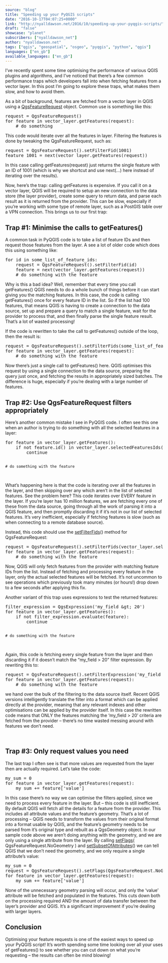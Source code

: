 ```yaml
---
source: "blog"
title: "Speeding up your PyQGIS scripts"
date: "2016-10-17T04:07:25+0000"
link: "http://nyalldawson.net/2016/10/speeding-up-your-pyqgis-scripts/"
draft: "false"
showcase: "planet"
subscribers: ["nyalldawson_net"]
author: "nyalldawson.net"
tags: ["qgis", "geospatial", "osgeo", "pyqgis", "python", "qgis"]
languages: ["en_gb"]
available_languages: ["en_gb"]
---
```


<p>I&#8217;ve recently spent some time optimising the performance of various QGIS plugins and algorithms, and I&#8217;ve noticed that there&#8217;s a few common performance traps which developers fall into when fetching features from a vector layer. In this post I&#8217;m going to explore these traps, what makes them slow, and how to avoid them.</p>
<p>As a bit of background, features are fetched from a vector layer in QGIS using a <a href="https://qgis.org/api/classQgsFeatureRequest.html">QgsFeatureRequest</a> object. Common use is something like this:</p>
<pre class="brush: python; title: ; notranslate">
request = QgsFeatureRequest()
for feature in vector_layer.getFeatures(request):
    # do something
</pre>
<p>This code would iterate over all the features in layer. Filtering the features is done by tweaking the QgsFeatureRequest, such as:</p>
<pre class="brush: python; title: ; notranslate">
request = QgsFeatureRequest().setFilterFid(1001)
feature_1001 = next(vector_layer.getFeatures(request))
</pre>
<p>In this case calling getFeatures(request) just returns the single feature with an ID of 1001 (which is why we shortcut and use next(&#8230;) here instead of iterating over the results).</p>
<p>Now, here&#8217;s the trap: calling getFeatures is expensive. If you call it on a vector layer, QGIS will be required to setup an new connection to the data store (the layer provider), create some query to return data, and parse each result as it is returned from the provider. This can be slow, especially if you&#8217;re working with some type of remote layer, such as a PostGIS table over a VPN connection. This brings us to our first trap:</p>
<h2>Trap #1: Minimise the calls to getFeatures()</h2>
<p>A common task in PyQGIS code is to take a list of feature IDs and then request those features from the layer. A see a lot of older code which does this using something like:</p>
<pre class="brush: python; title: ; notranslate">
for id in some_list_of_feature_ids:
    request = QgsFeatureRequest().setFilterFid(id)
    feature = next(vector_layer.getFeatures(request))
    # do something with the feature
</pre>
<p>Why is this a bad idea? Well, remember that every time you call getFeatures() QGIS needs to do a whole bunch of things before it can start giving you the matching features. In this case, the code is calling getFeatures() once for every feature ID in the list. So if the list had 100 features, that means QGIS is having to create a connection to the data source, set up and prepare a query to match a single feature, wait for the provider to process that, and then finally parse the single feature result. That&#8217;s a lot of wasted processing!</p>
<p>If the code is rewritten to take the call to getFeatures() outside of the loop, then the result is:</p>
<pre class="brush: python; title: ; notranslate">
request = QgsFeatureRequest().setFilterFids(some_list_of_feature_ids)
for feature in vector_layer.getFeatures(request):
    # do something with the feature
</pre>
<p>Now there&#8217;s just a single call to getFeatures() here. QGIS optimises this request by using a single connection to the data source, preparing the query just once, and fetching the results in appropriately sized batches. The difference is huge, especially if you&#8217;re dealing with a large number of features.</p>
<h2>Trap #2: Use QgsFeatureRequest filters appropriately</h2>
<p>Here&#8217;s another common mistake I see in PyQGIS code. I often see this one when an author is trying to do something with all the selected features in a layer:</p>
<pre class="brush: python; title: ; notranslate">
for feature in vector_layer.getFeatures():
    if not feature.id() in vector_layer.selectedFeaturesIds():
        continue

    # do something with the feature
</pre>
<p>What&#8217;s happening here is that the code is iterating over all the features in the layer, and then skipping over any which aren&#8217;t in the list of selected features. See the problem here? This code iterates over EVERY feature in the layer. If you&#8217;re layer has 10 million features, we are fetching every one of these from the data source, going through all the work of parsing it into a QGIS feature, and then promptly discarding it if it&#8217;s not in our list of selected features. It&#8217;s very inefficient, especially if fetching features is slow (such as when connecting to a remote database source).</p>
<p>Instead, this code should use the <a href="https://qgis.org/api/classQgsFeatureRequest.html#a59955b7d1e3d23b32020465ce41e2da1">setFilterFids</a>() method for QgsFeatureRequest:</p>
<pre class="brush: python; title: ; notranslate">
request = QgsFeatureRequest().setFilterFids(vector_layer.selectedFeaturesIds())
for feature in vector_layer.getFeatures(request):
    # do something with the feature
</pre>
<p>Now, QGIS will only fetch features from the provider with matching feature IDs from the list. Instead of fetching and processing every feature in the layer, only the actual selected features will be fetched. It&#8217;s not uncommon to see operations which previously took many minutes (or hours!) drop down to a few seconds after applying this fix.</p>
<p>Another variant of this trap uses expressions to test the returned features:</p>
<pre class="brush: python; title: ; notranslate">
filter_expression = QgsExpression('my_field &amp;gt; 20')
for feature in vector_layer.getFeatures():
    if not filter_expression.evaluate(feature):
        continue

    # do something with the feature
</pre>
<p>Again, this code is fetching every single feature from the layer and then discarding it if it doesn&#8217;t match the &#8220;my_field &gt; 20&#8221; filter expression. By rewriting this to:</p>
<pre class="brush: python; title: ; notranslate">
request = QgsFeatureRequest().setFilterExpression('my_field &amp;gt; 20')
for feature in vector_layer.getFeatures(request):
    # do something with the feature
</pre>
<p>we hand over the bulk of the filtering to the data source itself. Recent QGIS versions intelligently translate the filter into a format which can be applied directly at the provider, meaning that any relevant indexes and other optimisations can be applied by the provider itself. In this case the rewritten code means that ONLY the features matching the &#8216;my_field &gt; 20&#8217; criteria are fetched from the provider &#8211; there&#8217;s no time wasted messing around with features we don&#8217;t need.</p>
<p>&nbsp;</p>
<h2>Trap #3: Only request values you need</h2>
<p>The last trap I often see is that more values are requested from the layer then are actually required. Let&#8217;s take the code:</p>
<pre class="brush: python; title: ; notranslate">
my_sum = 0
for feature in vector_layer.getFeatures(request):
    my_sum += feature['value']
</pre>
<p>In this case there&#8217;s no way we can optimise the filters applied, since we need to process every feature in the layer. But &#8211; this code is still inefficient. By default QGIS will fetch all the details for a feature from the provider. This includes all attribute values and the feature&#8217;s geometry. That&#8217;s a lot of processing &#8211; QGIS needs to transform the values from their original format into a format usable by QGIS, and the feature&#8217;s geometry needs to be parsed from it&#8217;s original type and rebuilt as a QgsGeometry object. In our sample code above we aren&#8217;t doing anything with the geometry, and we are only using a single attribute from the layer. By calling <a href="https://qgis.org/api/classQgsFeatureRequest.html#a57064dfedab31e466f9660f36dc6f6cf">setFlags</a>( QgsFeatureRequest.NoGeometry ) and <a href="https://qgis.org/api/classQgsFeatureRequest.html#a85f831f339a9882822d5d5cf19b29fdf">setSubsetOfAttributes</a>() we can tell QGIS that we don&#8217;t need the geometry, and we only require a single attribute&#8217;s value:</p>
<pre class="brush: python; title: ; notranslate">
my_sum = 0
request = QgsFeatureRequest().setFlags(QgsFeatureRequest.NoGeometry).setSubsetOfAttributes(['value'], vector_layer.fields() )
for feature in vector_layer.getFeatures(request):
    my_sum += feature['value']
</pre>
<p>None of the unnecessary geometry parsing will occur, and only the &#8216;value&#8217; attribute will be fetched and populated in the features. This cuts down both on the processing required AND the amount of data transfer between the layer&#8217;s provider and QGIS. It&#8217;s a significant improvement if you&#8217;re dealing with larger layers.</p>
<h2>Conclusion</h2>
<p>Optimising your feature requests is one of the easiest ways to speed up your PyQGIS script! It&#8217;s worth spending some time looking over all your uses of getFeatures() to see whether you can cut down on what you&#8217;re requesting &#8211; the results can often be mind blowing!</p>
